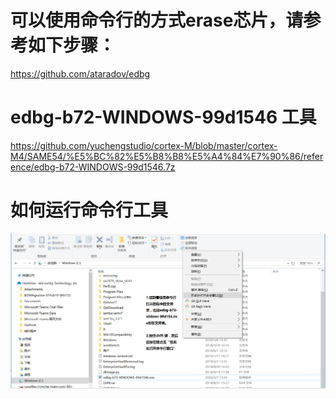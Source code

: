 # 可以使用命令行的方式erase芯片，请参考如下步骤：
https://github.com/ataradov/edbg

# edbg-b72-WINDOWS-99d1546 工具
https://github.com/yuchengstudio/cortex-M/blob/master/cortex-M4/SAME54/%E5%BC%82%E5%B8%B8%E5%A4%84%E7%90%86/reference/edbg-b72-WINDOWS-99d1546.7z

# 如何运行命令行工具
![image](https://github.com/yuchengstudio/cortex-M/blob/master/cortex-M4/SAME54/%E5%BC%82%E5%B8%B8%E5%A4%84%E7%90%86/reference/how%20to%20run%20the%20command%20line.PNG)
